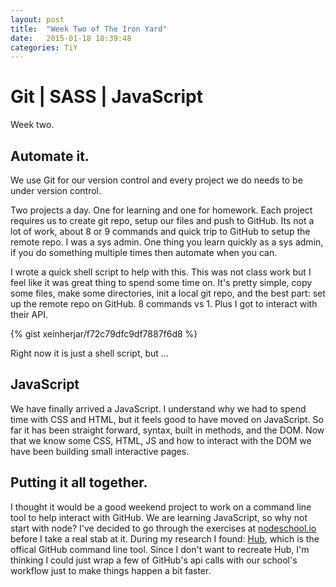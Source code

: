 ```yaml
---
layout: post
title:  "Week Two of The Iron Yard"
date:   2015-01-18 18:39:48
categories: TiY
---
```

# Git | SASS | JavaScript

Week two.

## Automate it.
We use Git for our version control and every project we do needs to be under version control.

Two projects a day.  One for learning and one for homework.  Each project requires us to create git repo, setup our files and push to GitHub.  Its not a lot of work, about 8 or 9 commands and quick trip to GitHub to setup the remote repo.  I was a sys admin.  One thing you learn quickly as a sys admin, if you do something multiple times then automate when you can.

I wrote a quick shell script to help with this.  This was not class work but I feel like it was great thing to spend some time on.  It's pretty simple, copy some files, make some directories, init a local git repo, and the best part: set up the remote repo on GitHub.  8 commands vs 1.  Plus I got to interact with their API.

{% gist xeinherjar/f72c79dfc9df7887f6d8 %}

Right now it is just a shell script, but ...

## JavaScript
We have finally arrived a JavaScript.  I understand why we had to spend time with CSS and HTML, but it feels good to have moved on JavaScript.  So far it has been straight forward, syntax, built in methods, and the DOM.  Now that we know some CSS, HTML, JS and how to interact with the DOM we have been building small interactive pages.

## Putting it all together.
I thought it would be a good weekend project to work on a command line tool to help interact with GitHub.  We are learning JavaScript, so why not start with node? I've decided to go through the exercises at [nodeschool.io](http://nodeschool.io) before I take a real stab at it.
During my research I found: [Hub](https://hub.github.com), which is the offical GitHub command line tool.
Since I don't want to recreate Hub, I'm thinking I could just wrap a few of GitHub's api calls with our school's workflow just to make things happen a bit faster.


